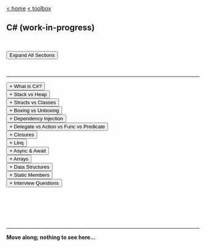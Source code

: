 <div style="display: inline-block;">
<a class="link" href="http://oclipa.github.io/">&lt; home</a>
<a class="link" href="http://oclipa.github.io/toolbox.html">&lt; toolbox</a>
</div> 

## C# (work-in-progress)

&nbsp;

<button type="button" id="toggle-all" value="none">Expand All Sections</button>

&nbsp;

-------------------------------------------------------------------------------------------------------

<div id="intro">  
<button type="button" class="collapsible">+ What is C#?</button>
<div class="content" style="display: none;" markdown="1">

C# is an object-oriented, type-safe, and managed language that is compiled by .Net framework to generate Microsoft Intermediate Language.

</div>
</div>

<div id="memory">
<button type="button" class="collapsible">+ Stack vs Heap</button>
<div class="content" style="display: none;" markdown="1">

### Stack:
  * Contiguous memory.
  * A stack consists of frames; each frame corresponds to a method/function call.  A pointer references the current frame.
  * When a method is called, all of its value-types (and pointers) are stored as a frame which is pushed onto the top of the stack.
  * When the method returns, the frame for that method is popped off the stack (releasing the memory) and the pointer moves down to the next frame (i.e. the calling method).

### Heap:
   * Dynamic memory which can be allocated at will.
   * Can be fragmented since no guarantee which memory will be available at time objects are written.
   * Creating a reference-type objects reserves memory for the objects, plus overhead for the pointer, plus overhead for memory management.
   * When a reference-type objects is no longer referenced from the stack (or another objects), it is available to be garbage collected (which happens on occasion).

</div>
</div>

<div id="structs">  
<button type="button" class="collapsible">+ Structs vs Classes</button>  
<div class="content" style="display: none;" markdown="1">

### Structs:

```csharp
public struct MyStruct
{
    public float number;
    public byte flags;
    public byte index;
}
```
   * Value-type (entire object stored in a single memory location).
   * Supports inheritance.
   * Allocated on the stack (if local to a function) or on the heap (if a class member).
   * Cannot be null (unless Nullable<> is used)
   * Memory overhead is: (total size of fields) + (memory alignment padding)
   * Unless using the `ref` keyword, structs are always copied when passed into functions.
      * When using `ref` the stack address of the value type is passed, rather than a copy of the value type.
   * Once out of scope, memory location is immediately available to be overwritten.
   * Memory is contiguous, so may improve memory access patterns and CPU caching.
  
   * Cons: 
      * Cannot usually have multiple objects reference the same struct; each requires its own copy of the struct.
      * Large structs can be slow to copy, which can impact performance.
      * Boxing a struct (i.e. converting it in an objects) can impact performance

### Classes:

```csharp
public class MyStruct
{
    public float number;
    public byte flags;
    public byte index;
}
```
   * Reference-type (object is referenced by a pointer).
   * Supports inheritance.
   * Allocated on the heap.
   * Can be null (if pointer is not assigned to a memory location)
   * Memory overhead is: (total size of fields) + (8 byte pointer) + (16 byte memory management).
   * References to a class are passed between methods (rather than the class itself).
   * Once out of scope, the memory location is available to be garbage collected (which may not happen immediately).
   * Memory can be fragmented.

  * Cons: 
     * Extra memory overhead (which may not be immediately removed when the objects is no longer referenced)
     * objects require initialization, which can impact performance.
     * Memory fragmentation can lead to slower performance.

</div>
</div>

<div id="boxing">  
<button type="button" class="collapsible">+ Boxing vs Unboxing</button>
<div class="content" style="display: none;" markdown="1">

Boxing is the conversion of a value type to an reference type, or any interface face type implemented by the value type.

Boxing a value type creates an object instance containing the value and stores it on the heap.

e.g. `object o = 100;`

Unboxing is the reverse of this process:

e.g. `int x = (int)o;`

</div>
</div>

<div id="dependency">    
<button type="button" class="collapsible">+ Dependency Injection</button>   
<div class="content" style="display: none;" markdown="1">

* Constructor dependency
* Property dependency
* Method dependency

</div>
</div>

<div id="delegates">   
<button type="button" class="collapsible">+ Delegate vs Action vs Func vs Predicate</button>   
<div class="content" style="display: none;" markdown="1">

**Be sure to also read the section on Closures.**

   * ### Delegate:
      * An older, generic form of Action, Func and Predicate.
      * Nowadays, prefer Action and Func, which are generally less complex and easier to read.
      
```csharp
class Program
{
    public delegate int CalculateIt(int x, in y);

    static void Main(string[] args)
    {
        CalculateIt calc = Add;
        // Prints out "Result = 9"
        Console.WriteLine("Result = " + calc(4, 5));    

        calc = Subtract;
        // Prints out "Result = -1"
        Console.WriteLine("Result = " + calc(1, 2));
    }

    static int Add(int a, in b)
    {
        return a + b;
    }

    static void Subtract(int a, in b)
    {
        return a - b;
    }
}
```
      * TODO: A multicast delegate
      * Nowadays, prefer Action and Func, which are generally less complex and easier to read.

   * ### Action&lt;T&gt;: 
      * Return type must be `void`
      
```csharp
class Program
{
    static void Main(string[] args)
    {
        Action<int, int> calc = Add;
        // Prints out "Result = 9"
        calc(4, 5);           

        calc = Subtract;
        // Prints out "Result = -1"
        calc(4, 5);           

        Action<int, int> anonymousAction = (a, b) => { 
          Console.WriteLine("Result = " + (a + b)); 
        };

        // Prints out "Result = 9"
        anonymousAction.Invoke(4, 5);  
    }

    static void Add(int a, in b)
    {
        Console.WriteLine("Result = " + (a + b));
    }

    static void Subtract(int a, in b)
    {
        Console.WriteLine("Result = " + (a - b));
    }
}
```

   * ### Func&lt;T&gt;:
      * Must return a value

```csharp
class Program
{
    static void Main(string[] args)
    {
        // note: Func<in, in, out>
        Func<int, int, int> calc = Add;
        // Prints out "Result = 9"
        Console.WriteLine("Result = " 
                           + calc(4, 5));    
 
        calc = Subtract;
        // Prints out "Result = -1"
        Console.WriteLine("Result = " 
                            + calc(4, 5));    
        
        Func<int, int, int> anonFunc = 
                 (a, b) => { return a + b; };
                
        // Prints out "Result = 9"
        Console.WriteLine("Result = " 
                    + anonFunc.Invoke(4, 5));    
    }

    static int Add(int a, in b)
    {
        return a + b;
    }
    
    static int Subtract(int a, in b)
    {
        return a - b;
    }
}
```

   * ### Predicate&lt;T&gt;:
      * A special case of Func that only returns a bool.
      
</div>
</div>

<div id="closures">  
<button type="button" class="collapsible">+ Closures</button> 
<div class="content" style="display: none;" markdown="1">

Closures are used to encapsulate variables with the methods that require them.  

There are two basic uses cases:
1. Storing the state of data to be used in a particular method at a later time.
1. Hiding data but leaving it accessible to a particular method.

They are particularly relevant to Delegates (including Action, Func and Predicate), since they mean that the state of arguments can be read at the time they are called, not at the time they are instantiated.  However, this does means that care must be taken to ensure the correct values are applied.  

For example, in the following code the output will be the number 10 ten times, rather than the expected 0 to 9:

```csharp
delegate void Printer();

static void Main()
{
    List<Printer> printers = 
             new List<Printer>();
    
    int i=0;
    for(; i < 10; i++)
    {
        printers.Add(delegate { 
            Console.WriteLine(i); 
        });
    }

    foreach (var printer in printers)
    {
        printer();
    }
}
```
At first glance, the above code would seem to indicate that `i` is incremented for each new delegate added to `printers`, however in practice what happens is that the compiler has associated the delegates with the variable `i` and the runtime will use whatever the value of `i` is at the time the delegate method is called (in the `foreach` loop).

Conceptually, the compiler does something like this:

```csharp
// "replace" the delegate with a closure
// that includes the method and any variables
// if depends on.
class PrinterClosure
{
    public int CurrentI;
    public void Printer() => 
          Console.WriteLine(this.currentI);
}

static void Main()
{
    // "replace" all references to
    // Printer with PrinterClosure
    List<PrinterClosure> printers = 
                new List<PrinterClosure>();
    
    int i=0;
    for(; i < 10; i++)
    {
        // PrinterClosure is assigned a value
        // for i, but doesn't use it here
        printers.Add(
            new PrinterClosure() { i } 
        );
    }

    foreach (PrinterClosure printer in printers)
    {
        // PrinterClosure now picks up the
        // value of i (10)
        printer.CurrentI = i;
        printer.printer();
    }
}
```

To avoid this, the value of `i` should be passed as an argument, rather than as a scoped variable:

```csharp
delegate void Printer(int i);

static void Main()
{
    List<Printer> printers = 
              new List<Printer>();
    
    int i=0;
    for(; i < 10; i++)
    {
        printers.Add(delegate(i) { 
            Console.WriteLine(i); 
        });
    }

    foreach (var printer in printers)
    {
        // prints out 0..9 as expected
        printer();
    }
}
```

In this case, the compiler (again, conceptually) generates a closure similar to the following:

```csharp
class PrinterClosure
{
    // i will be scoped to 
    // the Printer method
    public void Printer(int i) => {
        Console.WriteLine(i);
    };
}
```

</div>
</div>

<div id="linq">  
<button type="button" class="collapsible">+ Linq</button> 
<div class="content" style="display: none;" markdown="1">

Further info: [https://docs.microsoft.com/en-us/dotnet/api/system.linq.enumerable](https://docs.microsoft.com/en-us/dotnet/api/system.linq.enumerable)

### Where

```csharp
IEnumerable<TSource> result = 
    Where<TSource>(
        IEnumerable<TSource>, Func<TSource,Boolean>
    );

var result = source.Where(o => o.Prop == x);
```

### Select

```csharp
IEnumerable<TSource> result = 
    Select<TSource,TResult>(
        IEnumerable<TSource>, Func<TSource,TResult>
    );

var result = source.Select(o => new { 
                     Prop1 = o.Prop1; 
                     Prop2 = o.Prop2 
             });
```

### OrderBy

```csharp
IEnumerable<TSource> result = 
    OrderBy<TSource,TKey>(
        IEnumerable<TSource>, Func<TSource,TKey>
    );

var result = source.OrderBy(o => o.Prop);
```

### OrderByDescending

```csharp
IEnumerable<TSource> result = 
    OrderByDescending<TSource,TKey>(
        IEnumerable<TSource>, Func<TSource,TKey>
    )

var result = source.OrderByDescending(o => o.Prop);
```

### ThenByDescending

```csharp
IEnumerable<TSource> result = 
    OrderBy[...].
    ThenByDescending(
        IEnumerable<TSource>, Func<TSource,TKey>
    );

var result = source.OrderBy(o => o.Prop1).
               ThenByDescending(o => o.Prop2);
```

### Join

```csharp
var result = source1.Join(source2, 
                     o1 => o1.Prop1, 
                     o2 => o2.Prop1, 
                     (o1, o2) => new 
                         {
                             o1.Prop1,
                             o1.Prop2,
                             o2.Prop3,
                             o2.Prop4
                         }
                     );
```

### GroupBy

```csharp
var result = source1.GroupBy(o => o.Prop).
                 Select(grp => new {
                     PropId = grp.Key,
                     PropCount = grp.Count()
                 }
             );
```

### Take

```csharp
// select top 3

var result = source.Where(
                     o => o.Prop == x).
                     Take(3);
```

### Skip

```csharp
// uses a mixture of query syntax and lambda syntax

var result = (from o in source
                where o.Prop1 == x
                orderby o.Prop2
                select o).Skip(2).Take(3);
```

### Single

```csharp
// throws an exception if no elements

var result = source.Single(
                 o => o.Prop == x
             );
```

### SingleOrDefault

```csharp
// returns null if no elements

var result = source.SingleOrDefault(
                 o => o.Prop == x
             );
```

### DefaultIfEmpty

```csharp
// returns a new OClass instance if no elements

var result = source.Where(o => o.Prop == x).
                 DefaultIfEmpty(new OClass()).
                 Single();
```

### Last

```csharp
// First, Last and ElementAt used in same way

var result = source.Where(o => o.Prop == x).
                 OrderBy(o => o.Prop).
                 Last();
```

### SingleOrDefault

```csharp
// returns 0 if no elements

var result = source.Where(o => o.Prop == x).
                 Select(o => o.Prop).
                 SingleOrDefault();
```

### ToArray

```csharp
// uses query syntax

string[] result = (from o in source
                select o.Prop).ToArray();
```

### ToDictionary

```csharp
// uses lambda syntax

Dictionary<int, OClass> result = 
        source.ToDictionary(o => o.IntProp);

// uses a mixture of query syntax and 
// lambda syntax

Dictionary<string, double> result = 
  (from og in
    (from o1 in source1
     join o2 in source2 on o1.Prop equals o2.Prop
     select new { o2.StrProp, o1.DblProp})
      group og by og.StrProp into g
      select g).
        ToDictionary(g => g.Key, 
                     g => g.Max(og => og.DblProp)
        );
```

### ToList

```csharp
// uses query syntax

List<OClass> res = (from o in source
                    where o.Prop > x
                    orderby o.Prop
                   ).ToList();
```

### ToLookup

```sharp
ILookup<int, string> result = 
    source.toLookup(o => 
                    o.IntProp, o.StrProp
    );
```
</div>
</div>

<div> 
<button type="button" class="collapsible">+ Async & Await</button> 
<div class="content" style="display: none;" markdown="1">

If an `async` method calls another method or function using the `await` keyword, the calling method will return instantly at the point `await` is called; any instructions after the `await` will not complete until after the awaited method completes.

In the following example, the output from the program will be null, since `result` will not be initialized until after `Task.Delay(5)` returns, which will not happen until after WriteLine() is called.

```csharp
class Program {
  private static string result;
 
  static void Main() {
    SaySomething();
    Console.WriteLine(result);
  }
 
  static async Task<string> SaySomething() {
    await Task.Delay(5);
    result = "Hello world!";
    return “Something”;
  }
}
```

An alternative approach would be to use `Thread.Sleep(5)`, rather than `Task.Delay(5)`, since this will cause the main thread to block until the `Sleep()` method returns, so that `result` will be initialized before the `SaySomething` method returns.  In this case, the program will return `Hello world!`.
</div>
</div>

<div id="arrays">   
<button type="button" class="collapsible">+ Arrays</button>   
<div class="content" style="display: none;" markdown="1">

See: [Arrays](http://zetcode.com/lang/csharp/arrays/)
And: [Join](https://www.geeksforgeeks.org/c-sharp-join-method-set-1/)  (and Split)

* Jagged Arrays

</div>
</div>

<div>  
<button type="button" class="collapsible">+ Data Structures</button>  
<div class="content" style="display: none;" markdown="1">

Should create a separate page that goes through these in depth

### Array
### ArrayList
### Stack
### Queue
### LinkedList<T> (Doubly-Linked List)
### HashTable
### Dictionary<TKey, TValue>
### SortedSet<T> (Red-Black Tree)

See [here](https://stackoverflow.com/questions/1806511/objects-that-represent-trees).

### Singly-Linked List
### Skip List
### Binary Search Tree
### Cartesian Tree
### B-Tree
### Splay Tree
### AVL Tree
### KD Tree

</div>
</div>

<div id="static"> 
<button type="button" class="collapsible">+ Static Members</button>   
<div class="content" style="display: none;" markdown="1">

See [here](https://www.toptal.com/c-sharp/interview-questions) - see example using TestStatic class

</div>
</div>

<div id="interview"> 
<button type="button" class="collapsible">+ Interview Questions</button>   
<div class="content" style="display: none;" markdown="1">

<div id="interview-encapsulation"> 
  <button type="button" class="collapsible">+ What is Encapsulation?<br/>
    <code class="ex">xxxxxxxx</code>
  </button>   
<div class="content" style="display: none;" markdown="1">

</div>
</div>

<div id="interview-polymorphism"> 
  <button type="button" class="collapsible">+ What is Polymorphism?<br/>
    <code class="ex">xxxxxxxx</code>
  </button>   
<div class="content" style="display: none;" markdown="1">

</div>
</div>

<div id="interview-inheritance"> 
  <button type="button" class="collapsible">+ What is Inheritance?<br/>
    <code class="ex">xxxxxxxx</code>
  </button>   
<div class="content" style="display: none;" markdown="1">

</div>
</div>

<div id="interview-abstraction"> 
  <button type="button" class="collapsible">+ What is Abstraction?<br/>
    <code class="ex">xxxxxxxx</code>
  </button>   
<div class="content" style="display: none;" markdown="1">

</div>
</div>


<div id="interview-classvsobj"> 
  <button type="button" class="collapsible">+ What is the difference between a Class and an Object?<br/>
    <code class="ex">xxxxxxxx</code>
  </button>   
<div class="content" style="display: none;" markdown="1">

</div>
</div>

<div id="interview-accessmodifiers"> 
  <button type="button" class="collapsible">+ What are Class Access Modifiers?<br/>
    <code class="ex">xxxxxxxx</code>
  </button>   
<div class="content" style="display: none;" markdown="1">

</div>
</div>

<div id="interview-whilevsfor"> 
  <button type="button" class="collapsible">+ What is the difference between a While and a For loop?<br/>
    <code class="ex">xxxxxxxx</code>
  </button>   
<div class="content" style="display: none;" markdown="1">

</div>
</div>

<div id="interview-dowhilevswhile"> 
  <button type="button" class="collapsible">+ What is the difference between Do-While and a While loop?<br/>
    <code class="ex">xxxxxxxx</code>
  </button>   
<div class="content" style="display: none;" markdown="1">

</div>
</div>

<div id="interview-continuevsbreak"> 
  <button type="button" class="collapsible">+ What is the difference between Continue and Break?<br/>
    <code class="ex">xxxxxxxx</code>
  </button>   
<div class="content" style="display: none;" markdown="1">

</div>
</div>

<div id="interview-abstractvsvirtual"> 
  <button type="button" class="collapsible">+ What is the difference between Abstract and Virtual?<br/>
    <code class="ex">xxxxxxxx</code>
  </button>   
<div class="content" style="display: none;" markdown="1">

</div>
</div>

<div id="interview-partial"> 
  <button type="button" class="collapsible">+ What is a Partial Class?<br/>
    <code class="ex">xxxxxxxx</code>
  </button>   
<div class="content" style="display: none;" markdown="1">

</div>
</div>

<div id="interview-sealed"> 
  <button type="button" class="collapsible">+ What is a Sealed Class?<br/>
    <code class="ex">xxxxxxxx</code>
  </button>   
<div class="content" style="display: none;" markdown="1">

</div>
</div>


<div id="interview-interfacevsabstract"> 
  <button type="button" class="collapsible">+ What is the difference between an Interface and an Abstract Class?<br/>
    <code class="ex">xxxxxxxx</code>
  </button>   
<div class="content" style="display: none;" markdown="1">

</div>
</div>

<div id="interview-accessmodifiers"> 
  <button type="button" class="collapsible">+ What are Interface Access Modifiers?<br/>
    <code class="ex">xxxxxxxx</code>
  </button>   
<div class="content" style="display: none;" markdown="1">

</div>
</div>

<div id="interview-multipleinterfaces"> 
  <button type="button" class="collapsible">+ How can you use multiple Interfaces in a single Class?<br/>
    <code class="ex">xxxxxxxx</code>
  </button>   
<div class="content" style="display: none;" markdown="1">

</div>
</div>

<div id="interview-static"> 
  <button type="button" class="collapsible">+ What is the difference between Static and Non-Static?<br/>
    <code class="ex">xxxxxxxx</code>
  </button>   
<div class="content" style="display: none;" markdown="1">

</div>
</div>

<div id="interview-const"> 
  <button type="button" class="collapsible">+ What is the difference between Const and Read-Only?<br/>
    <code class="ex">xxxxxxxx</code>
  </button>   
<div class="content" style="display: none;" markdown="1">

</div>
</div>

<div id="interview-overload"> 
  <button type="button" class="collapsible">+ What is the difference between Overriding and Overloading?<br/>
    <code class="ex">xxxxxxxx</code>
  </button>   
<div class="content" style="display: none;" markdown="1">

</div>
</div>

<div id="interview-hiding"> 
  <button type="button" class="collapsible">+ How can a method be hidden?<br/>
    <code class="ex">xxxxxxxx</code>
  </button>   
<div class="content" style="display: none;" markdown="1">

</div>
</div>

<div id="interview-privateconstruct"> 
  <button type="button" class="collapsible">+ Why used a Private Constructor?<br/>
    <code class="ex">xxxxxxxx</code>
  </button>   
<div class="content" style="display: none;" markdown="1">

</div>
</div>

<div id="interview-privateconstruct"> 
  <button type="button" class="collapsible">+ Why use a Static Constructor?<br/>
    <code class="ex">xxxxxxxx</code>
  </button>   
<div class="content" style="display: none;" markdown="1">

</div>
</div>

<div id="interview-string"> 
  <button type="button" class="collapsible">+ What is the difference between String and StringBuilder?<br/>
    <code class="ex">xxxxxxxx</code>
  </button>   
<div class="content" style="display: none;" markdown="1">

</div>
</div>

<div id="interview-passbyvalue"> 
  <button type="button" class="collapsible">+ What is Pass By Value?<br/>
    <code class="ex">xxxxxxxx</code>
  </button>   
<div class="content" style="display: none;" markdown="1">

</div>
</div>

<div id="interview-passbyrefeence"> 
  <button type="button" class="collapsible">+ What is Pass By Reference?<br/>
    <code class="ex">xxxxxxxx</code>
  </button>   
<div class="content" style="display: none;" markdown="1">

</div>
</div>

<div id="interview-refvsout"> 
  <button type="button" class="collapsible">+ What is difference between Ref and Out?<br/>
    <code class="ex">xxxxxxxx</code>
  </button>   
<div class="content" style="display: none;" markdown="1">

</div>
</div>

<div id="interview-boxing"> 
  <button type="button" class="collapsible">+ What are Boxing and Unboxing?<br/>
    <code class="ex">xxxxxxxx</code>
  </button>   
<div class="content" style="display: none;" markdown="1">

</div>
</div>

<div id="interview-structvsclass"> 
  <button type="button" class="collapsible">+ What is the difference between Struct and Class?<br/>
    <code class="ex">xxxxxxxx</code>
  </button>   
<div class="content" style="display: none;" markdown="1">

</div>
</div>

<div id="interview-asvsis"> 
  <button type="button" class="collapsible">+ What is the difference between As and Is?<br/>
    <code class="ex">xxxxxxxx</code>
  </button>   
<div class="content" style="display: none;" markdown="1">

</div>
</div>

<div id="interview-exceptions"> 
  <button type="button" class="collapsible">+ What is the difference between Throw Exception and Throw?<br/>
    <code class="ex">xxxxxxxx</code>
  </button>   
<div class="content" style="display: none;" markdown="1">

</div>
</div>

<div id="interview-tryblock"> 
  <button type="button" class="collapsible">+ Can you have a Try Block without a Catch?<br/>
    <code class="ex">xxxxxxxx</code>
  </button>   
<div class="content" style="display: none;" markdown="1">

</div>
</div>

<div id="interview-finally"> 
  <button type="button" class="collapsible">+ Why would you use Finally?<br/>
    <code class="ex">xxxxxxxx</code>
  </button>   
<div class="content" style="display: none;" markdown="1">

</div>
</div>

<div id="interview-attribute"> 
  <button type="button" class="collapsible">+ What is an Attribute?<br/>
    <code class="ex">xxxxxxxx</code>
  </button>   
<div class="content" style="display: none;" markdown="1">

</div>
</div>

<div id="interview-getset"> 
  <button type="button" class="collapsible">+ What are Get and Set?<br/>
    <code class="ex">xxxxxxxx</code>
  </button>   
<div class="content" style="display: none;" markdown="1">

</div>
</div>

<div id="interview-closure"> 
  <button type="button" class="collapsible">+ When would you use a Closure?<br/>
    <code class="ex">xxxxxxxx</code>
  </button>   
<div class="content" style="display: none;" markdown="1">

</div>
</div>

<div id="interview-caching"> 
  <button type="button" class="collapsible">+ What is Caching?<br/>
    <code class="ex">xxxxxxxx</code>
  </button>   
<div class="content" style="display: none;" markdown="1">

</div>
</div>

<div id="interview-genericconstraints"> 
  <button type="button" class="collapsible">+ Can you set Constraints on Generic Classes?<br/>
    <code class="ex">xxxxxxxx</code>
  </button>   
<div class="content" style="display: none;" markdown="1">

</div>
</div>

<div id="interview-extensions"> 
  <button type="button" class="collapsible">+ What are Extension Methods?<br/>
    <code class="ex">xxxxxxxx</code>
  </button>   
<div class="content" style="display: none;" markdown="1">

</div>
</div>

<div id="interview-anontype"> 
  <button type="button" class="collapsible">+ What is an Anonymous Type?<br/>
    <code class="ex">xxxxxxxx</code>
  </button>   
<div class="content" style="display: none;" markdown="1">

</div>
</div>

<div id="interview-dllvsexe"> 
  <button type="button" class="collapsible">+ What is the difference between an EXE and a DLL?<br/>
    <code class="ex">xxxxxxxx</code>
  </button>   
<div class="content" style="display: none;" markdown="1">

</div>
</div>

<div id="interview-gac"> 
  <button type="button" class="collapsible">+ What is the GAC?<br/>
    <code class="ex">xxxxxxxx</code>
  </button>   
<div class="content" style="display: none;" markdown="1">

</div>
</div>

<div id="interview-objpool"> 
  <button type="button" class="collapsible">+ What is an Object Pool?<br/>
    <code class="ex">xxxxxxxx</code>
  </button>   
<div class="content" style="display: none;" markdown="1">

</div>
</div>

<div id="interview-defvsimed"> 
  <button type="button" class="collapsible">+ What is Deferred Execution vs Immediate Execution?<br/>
    <code class="ex">xxxxxxxx</code>
  </button>   
<div class="content" style="display: none;" markdown="1">

</div>
</div>

<div id="interview-stream"> 
  <button type="button" class="collapsible">+ What is a Stream?<br/>
    <code class="ex">xxxxxxxx</code>
  </button>   
<div class="content" style="display: none;" markdown="1">

</div>
</div>

<div id="interview-tddvsddd"> 
  <button type="button" class="collapsible">+ What are TDD and DDD?<br/>
    <code class="ex">xxxxxxxx</code>
  </button>   
<div class="content" style="display: none;" markdown="1">

</div>
</div>

<div id="interview-getvspost"> 
  <button type="button" class="collapsible">+ What is the difference between GET and POST?<br/>
    <code class="ex">xxxxxxxx</code>
  </button>   
<div class="content" style="display: none;" markdown="1">

</div>
</div>

<div id="interview-controller"> 
  <button type="button" class="collapsible">+ In MVC, what is a Controller?<br/>
    <code class="ex">xxxxxxxx</code>
  </button>   
<div class="content" style="display: none;" markdown="1">

</div>
</div>

<div id="interview-requestflow"> 
  <button type="button" class="collapsible">+ In MVC, what is the Request Flow?<br/>
    <code class="ex">xxxxxxxx</code>
  </button>   
<div class="content" style="display: none;" markdown="1">

</div>
</div>

<div id="interview-mvc"> 
  <button type="button" class="collapsible">+ What is MVC?<br/>
    <code class="ex">xxxxxxxx</code>
  </button>   
<div class="content" style="display: none;" markdown="1">

</div>
</div>

<div id="interview-viewvssession"> 
  <button type="button" class="collapsible">+ What is the difference between ViewState and SessionState?<br/>
    <code class="ex">xxxxxxxx</code>
  </button>   
<div class="content" style="display: none;" markdown="1">

</div>
</div>

<div id="interview-xsd"> 
  <button type="button" class="collapsible">+ What is an XSD file?<br/>
    <code class="ex">xxxxxxxx</code>
  </button>   
<div class="content" style="display: none;" markdown="1">

</div>
</div>

<div id="interview-xml"> 
  <button type="button" class="collapsible">+ What is the difference between an XML Fragment and an XML Document?<br/>
    <code class="ex">xxxxxxxx</code>
  </button>   
<div class="content" style="display: none;" markdown="1">

</div>
</div>

<div id="interview-cors"> 
  <button type="button" class="collapsible">+ What is CORS?<br/>
    <code class="ex">xxxxxxxx</code>
  </button>   
<div class="content" style="display: none;" markdown="1">

</div>
</div>

<div id="interview-gitreset"> 
  <button type="button" class="collapsible">+ What does git reset do?<br/>
    <code class="ex">xxxxxxxx</code>
  </button>   
<div class="content" style="display: none;" markdown="1">

</div>
</div>

</div>
</div>

&nbsp;

&nbsp;

&nbsp;

-------------------------------------------------------------------------------------------------------

**Move along; nothing to see here...**

<script type="text/javascript">

    const loadCSS = (filename) => { 

       const file = document.createElement("link");
       file.setAttribute("rel", "stylesheet");
       file.setAttribute("type", "text/css");
       file.setAttribute("href", filename);
       document.head.appendChild(file);
    };

    const loadJS = (filename) => { 

       const file = document.createElement("script");
       file.setAttribute("type", "text/javascript");
       file.setAttribute("src", filename);
       document.head.appendChild(file);
    };
   
    //just call a function to load your CSS
    //this path should be relative your HTML location
    loadCSS("../collapse.css");
    loadJS("../collapse.js");

</script>
